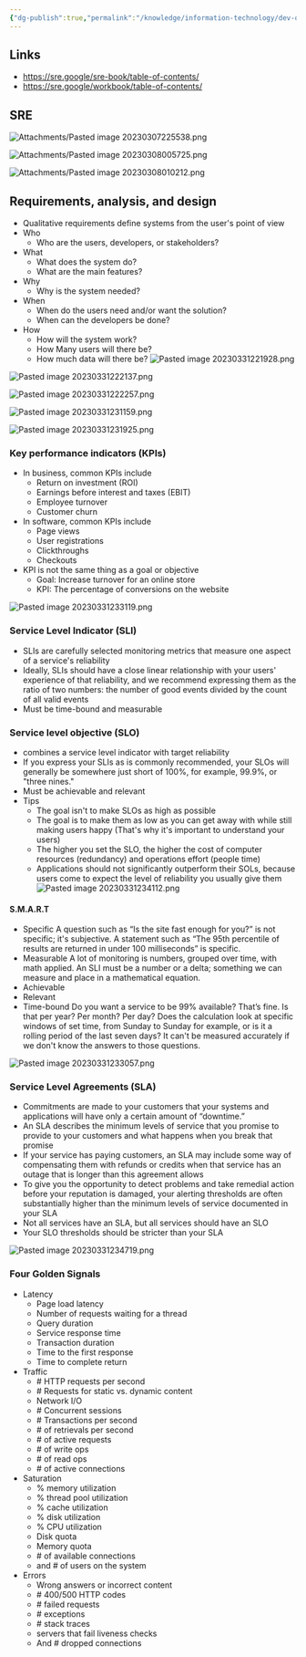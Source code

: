 ```yaml
---
{"dg-publish":true,"permalink":"/knowledge/information-technology/dev-ops/sre/","dgPassFrontmatter":true}
---
```


## Links
- https://sre.google/sre-book/table-of-contents/
- https://sre.google/workbook/table-of-contents/
## SRE
![Attachments/Pasted image 20230307225538.png](/img/user/Attachments/Pasted%20image%2020230307225538.png)

![Attachments/Pasted image 20230308005725.png](/img/user/Attachments/Pasted%20image%2020230308005725.png)

![Attachments/Pasted image 20230308010212.png](/img/user/Attachments/Pasted%20image%2020230308010212.png)
## Requirements, analysis, and design
- Qualitative requirements define systems from the user's point of view
- Who
	- Who are the users, developers, or stakeholders?
- What
	- What does the system do?
	- What are the main features?
- Why
	- Why is the system needed?
- When
	- When do the users need and/or want the solution?
	- When can the developers be done?
- How
	- How will the system work?
	- How Many users will there be?
	- How much data will there be?
![Pasted image 20230331221928.png](/img/user/Attachments/Pasted%20image%2020230331221928.png)

![Pasted image 20230331222137.png](/img/user/Attachments/Pasted%20image%2020230331222137.png)

![Pasted image 20230331222257.png](/img/user/Attachments/Pasted%20image%2020230331222257.png)

![Pasted image 20230331231159.png](/img/user/Attachments/Pasted%20image%2020230331231159.png)

![Pasted image 20230331231925.png](/img/user/Attachments/Pasted%20image%2020230331231925.png)

### Key performance indicators (KPIs)
- In business, common KPIs include
	- Return on investment (ROI)
	- Earnings before interest and taxes (EBIT)
	- Employee turnover
	- Customer churn
- In software, common KPIs include
	- Page views
	- User registrations
	- Clickthroughs
	- Checkouts
- KPI is not the same thing as a goal or objective
	- Goal: Increase turnover for an online store
	- KPI: The percentage of conversions on the website

![Pasted image 20230331233119.png](/img/user/Attachments/Pasted%20image%2020230331233119.png)
### Service Level Indicator (SLI)
- SLIs are carefully selected monitoring metrics that measure one aspect of a service's reliability
- Ideally, SLIs should have a close linear relationship with your users' experience of that reliability, and we recommend expressing them as the ratio of two numbers: the number of good events divided by the count of all valid events
- Must be time-bound and measurable
### Service level objective (SLO)
- combines a service level indicator with target reliability
- If you express your SLIs as is commonly recommended, your SLOs will generally be somewhere just short of 100%, for example, 99.9%, or "three nines."
- Must be achievable and relevant
- Tips
	- The goal isn't to make SLOs as high as possible
	- The goal is to make them as low as you can get away with while still making users happy (That's why it's important to understand your users)
	- The higher you set the SLO, the higher the cost of computer resources (redundancy) and operations effort (people time)
	- Applications should not significantly outperform their SOLs, because users come to expect the level of reliability you usually give them
![Pasted image 20230331234112.png](/img/user/Attachments/Pasted%20image%2020230331234112.png)
#### S.M.A.R.T
- Specific
	  A question such as “Is the site fast enough for you?” is not specific; it's subjective. A statement such as “The 95th percentile of results are returned in under 100 milliseconds” is specific.
- Measurable
	  A lot of monitoring is numbers, grouped over time, with math applied. An SLI must be a number or a delta; something we can measure and place in a mathematical equation.
- Achievable
- Relevant
- Time-bound
	  Do you want a service to be 99% available? That’s fine. Is that per year? Per month? Per day? Does the calculation look at specific windows of set time, from Sunday to Sunday for example, or is it a rolling period of the last seven days? It can't be measured accurately if we don't know the answers to those questions.

![Pasted image 20230331233057.png](/img/user/Attachments/Pasted%20image%2020230331233057.png)
### Service Level Agreements (SLA)
- Commitments are made to your customers that your systems and applications will have only a certain amount of “downtime.”
- An SLA describes the minimum levels of service that you promise to provide to your customers and what happens when you break that promise
- If your service has paying customers, an SLA may include some way of compensating them with refunds or credits when that service has an outage that is longer than this agreement allows
- To give you the opportunity to detect problems and take remedial action before your reputation is damaged, your alerting thresholds are often substantially higher than the minimum levels of service documented in your SLA
- Not all services have an SLA, but all services should have an SLO
- Your SLO thresholds should be stricter than your SLA

![Pasted image 20230331234719.png](/img/user/Attachments/Pasted%20image%2020230331234719.png)
### Four Golden Signals
- Latency
	- Page load latency
	- Number of requests waiting for a thread
	- Query duration
	- Service response time
	- Transaction duration
	- Time to the first response
	- Time to complete return
- Traffic
	- \# HTTP requests per second
	- \# Requests for static vs. dynamic content
	- Network I/O
	- \# Concurrent sessions
	- \# Transactions per second
	- \# of retrievals per second
	- \# of active requests
	- \# of write ops
	- \# of read ops
	- \# of active connections
- Saturation
	- % memory utilization
	- % thread pool utilization
	- % cache utilization
	- % disk utilization
	- % CPU utilization
	- Disk quota
	- Memory quota
	- \# of available connections
	- and \# of users on the system
- Errors
	- Wrong answers or incorrect content
	- \# 400/500 HTTP codes
	- \# failed requests
	- \# exceptions
	- \# stack traces
	- servers that fail liveness checks
	- And \# dropped connections
